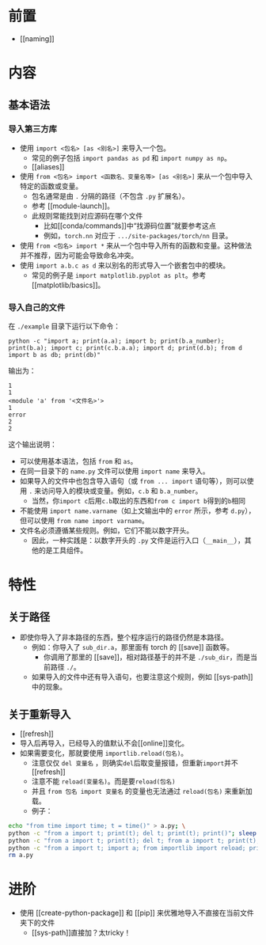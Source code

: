 # 前置
- [[naming]]

# 内容

## 基本语法

### 导入第三方库

- 使用 `import <包名> [as <别名>]` 来导入一个包。
  - 常见的例子包括 `import pandas as pd` 和 `import numpy as np`。
  - [[aliases]]
- 使用 `from <包名> import <函数名、变量名等> [as <别名>]` 来从一个包中导入特定的函数或变量。
  - 包名通常是由 `.` 分隔的路径（不包含 `.py` 扩展名）。
  - 参考 [[module-launch]]。
  - 此规则常能找到对应源码在哪个文件
    - 比如[[conda/commands]]中“找源码位置”就要参考这点
    - 例如，`torch.nn` 对应于 `.../site-packages/torch/nn` 目录。
- 使用 `from <包名> import *` 来从一个包中导入所有的函数和变量。这种做法并不推荐，因为可能会导致命名冲突。
- 使用 `import a.b.c as d` 来以别名的形式导入一个嵌套包中的模块。
  - 常见的例子是 `import matplotlib.pyplot as plt`。参考 [[matplotlib/basics]]。

### 导入自己的文件

在 `./example` 目录下运行以下命令：

```shell
python -c "import a; print(a.a); import b; print(b.a_number); print(b.a); import c; print(c.b.a.a); import d; print(d.b); from d import b as db; print(db)"
```

输出为：

```text
1
1
<module 'a' from '<文件名>'>
1
error
2
2
```

这个输出说明：

- 可以使用基本语法，包括 `from` 和 `as`。
- 在同一目录下的 `name.py` 文件可以使用 `import name` 来导入。
- 如果导入的文件中也包含导入语句（或 `from ... import` 语句等），则可以使用 `.` 来访问导入的模块或变量。例如，`c.b` 和 `b.a_number`。
    - 当然，你`import c`后用`c.b`取出的东西和`from c import b`得到的`b`相同
- 不能使用 `import name.varname`（如上文输出中的 `error` 所示，参考 `d.py`），但可以使用 `from name import varname`。
- 文件名必须遵循某些规则。例如，它们不能以数字开头。
  - 因此，一种实践是：以数字开头的 `.py` 文件是运行入口（`__main__`），其他的是工具组件。

# 特性

## 关于路径

- 即使你导入了非本路径的东西，整个程序运行的路径仍然是本路径。
  - 例如：你导入了 `sub_dir.a`，那里面有 torch 的 [[save]] 函数等。
    - 你调用了那里的 [[save]]，相对路径基于的并不是 `./sub_dir`，而是当前路径 `./`。
  - 如果导入的文件中还有导入语句，也要注意这个规则，例如 [[sys-path]] 中的现象。

## 关于重新导入
- [[refresh]]
- 导入后再导入，已经导入的值默认不会[[online]]变化。
- 如果需要变化，那就要使用 `importlib.reload(包名)`。
  - 注意仅仅 `del 变量名` ，则确实`del`后取变量报错，但重新`import`并不[[refresh]]
  - 注意不能 `reload(变量名)`。而是要`reload(包名)`
  - 并且 `from 包名 import 变量名` 的变量也无法通过 `reload(包名)` 来重新加载。
  - 例子：

```sh
echo "from time import time; t = time()" > a.py; \
python -c "from a import t; print(t); del t; print(t); print()"; sleep 2; \
python -c "from a import t; print(t); del t; from a import t; print(t); print()"; sleep 2; \
python -c "from a import t; import a; from importlib import reload; print(t); reload(a); print(t); print(a.t)"; \
rm a.py
```

# 进阶

- 使用 [[create-python-package]] 和 [[pip]] 来优雅地导入不直接在当前文件夹下的文件
  - [[sys-path]]直接加？太tricky！